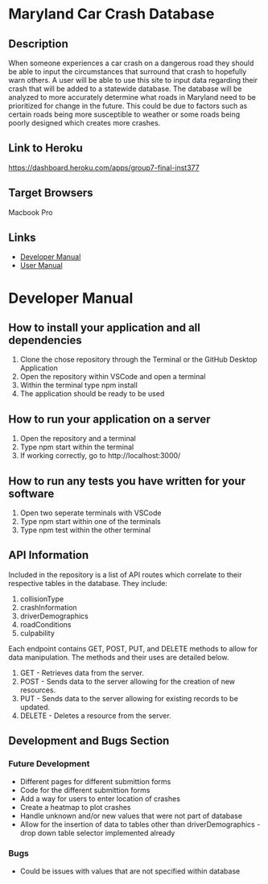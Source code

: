 # Maryland Car Crash Database
## Description
When someone experiences a car crash on a dangerous road they should be able to input the circumstances that surround that crash to hopefully warn others. A user will be able to use this site to input data regarding their crash that will be added to a statewide database. The database will be analyzed to more accurately determine what roads in Maryland need to be prioritized for change in the future. This could be due to factors such as certain roads being more susceptible to weather or some roads being poorly designed which creates more crashes. 
## Link to Heroku
https://dashboard.heroku.com/apps/group7-final-inst377
## Target Browsers
Macbook Pro 
## Links
- [Developer Manual](https://github.com/jremeto/Group7-Final-INST377/blob/main/README.md)
- [User Manual](http://localhost:3000/documentation.html)
# Developer Manual
## How to install your application and all dependencies
1. Clone the chose repository through the Terminal or the GitHub Desktop Application
2. Open the repository within VSCode and open a terminal
3. Within the terminal type npm install 
4. The application should be ready to be used 
## How to run your application on a server
1. Open the repository and a terminal
2. Type npm start within the terminal
3. If working correctly, go to http://localhost:3000/

## How to run any tests you have written for your software
1. Open two seperate terminals with VSCode
2. Type npm start within one of the terminals 
3. Type npm test within the other terminal 

## API Information
Included in the repository is a list of API routes which correlate to their respective tables in the database. They include:
1. collisionType
2. crashInformation
3. driverDemographics
4. roadConditions
5. culpability

Each endpoint contains GET, POST, PUT, and DELETE methods to allow for data manipulation. The methods and their uses are detailed below.

1. GET - Retrieves data from the server.
2. POST - Sends data to the server allowing for the creation of new resources.
3. PUT - Sends data to the server allowing for existing records to be updated.
4. DELETE - Deletes a resource from the server. 

## Development and Bugs Section

### Future Development
- Different pages for different submittion forms
- Code for the different submittion forms
- Add a way for users to enter location of crashes
- Create a heatmap to plot crashes 
- Handle unknown and/or new values that were not part of database 
- Allow for the insertion of data to tables other than driverDemographics - drop down table selector implemented already
### Bugs
- Could be issues with values that are not specified within database

